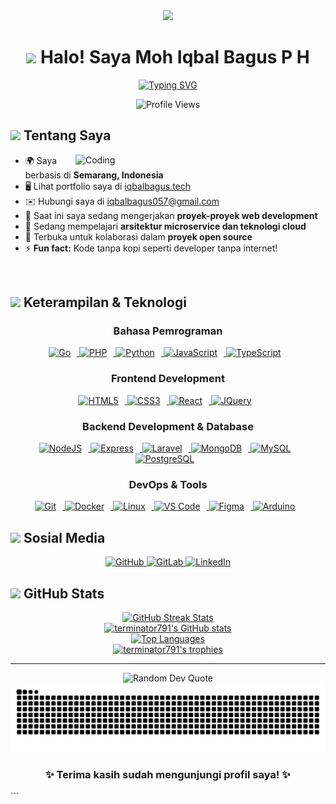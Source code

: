 <div align="center">
  <img src="https://media.giphy.com/media/v1.Y2lkPTc5MGI3NjExNzY5NDNkYmJmOTlmNzQyZDJmZGEyYzk2YjJkNmNlMDk3M2YwODUwMSZlcD12MV9pbnRlcm5hbF9naWZzX2dpZklkJmN0PWc/M9gbBd9nbDrOTu1Mqx/giphy.gif" width="100"/>
  
  # <img src="https://user-images.githubusercontent.com/18350557/176309783-0785949b-9127-417c-8b55-ab5a4333674e.gif"> Halo! Saya Moh Iqbal Bagus P H
  
  <p align="center">
    <a href="https://git.io/typing-svg"><img src="https://readme-typing-svg.herokuapp.com?font=Fira+Code&pause=1000&color=0891B2&center=true&vCenter=true&width=435&lines=Web+Developer;Backend+Engineer;Problem+Solver;Tech+Enthusiast" alt="Typing SVG" /></a>
  </p>
</div>

<div align="center">
  <img src="https://komarev.com/ghpvc/?username=terminator791&style=flat-square&color=0891B2" alt="Profile Views"/>
</div>

## <img src="https://media.giphy.com/media/v1.Y2lkPTc5MGI3NjExYTFjMzYzZTViOGM2ZmYwNjgwNzI2YzUyMmE0NmM1Y2ZiZTIzYjg0NyZlcD12MV9pbnRlcm5hbF9naWZzX2dpZklkJmN0PWc/WUlplcMpOCEmTGBtBW/giphy.gif" width="40"> Tentang Saya

<img align="right" alt="Coding" width="400" src="https://media.giphy.com/media/v1.Y2lkPTc5MGI3NjExODkyMGNkNTJlNjIzODA0NzgzZjhjZDljYThhYzI0OTYzNzc3MmY1NCZlcD12MV9pbnRlcm5hbF9naWZzX2dpZklkJmN0PWc/qgQUggAC3Pfv687qPC/giphy.gif">

- 🌍 Saya berbasis di **Semarang, Indonesia**
- 🖥️ Lihat portfolio saya di [iqbalbagus.tech](http://iqbalbagus.tech/)
- ✉️ Hubungi saya di [iqbalbagus057@gmail.com](mailto:iqbalbagus057@gmail.com)
- 🚀 Saat ini saya sedang mengerjakan **proyek-proyek web development**
- 🧠 Sedang mempelajari **arsitektur microservice dan teknologi cloud**
- 🤝 Terbuka untuk kolaborasi dalam **proyek open source**
- ⚡ **Fun fact:** Kode tanpa kopi seperti developer tanpa internet!

<br>

## <img src="https://media2.giphy.com/media/QssGEmpkyEOhBCb7e1/giphy.gif?cid=ecf05e47a0n3gi1bfqntqmob8g9aid1oyj2wr3ds3mg700bl&rid=giphy.gif" width="25"> Keterampilan & Teknologi

<div align="center">
  
  ### Bahasa Pemrograman
  
  <p>
    <a href="https://go.dev/doc/" target="_blank" rel="noreferrer">
      <img src="https://raw.githubusercontent.com/danielcranney/readme-generator/main/public/icons/skills/go-colored.svg" alt="Go" title="Go" width="40" height="40" style="margin-right:10px"/>
    </a>
    <a href="https://www.php.net/" target="_blank" rel="noreferrer">
      <img src="https://raw.githubusercontent.com/danielcranney/readme-generator/main/public/icons/skills/php-colored.svg" alt="PHP" title="PHP" width="40" height="40" style="margin-right:10px"/>
    </a>
    <a href="https://www.python.org/" target="_blank" rel="noreferrer">
      <img src="https://raw.githubusercontent.com/danielcranney/readme-generator/main/public/icons/skills/python-colored.svg" alt="Python" title="Python" width="40" height="40" style="margin-right:10px"/>
    </a>
    <a href="https://developer.mozilla.org/en-US/docs/Web/JavaScript" target="_blank" rel="noreferrer">
      <img src="https://raw.githubusercontent.com/danielcranney/readme-generator/main/public/icons/skills/javascript-colored.svg" alt="JavaScript" title="JavaScript" width="40" height="40" style="margin-right:10px"/>
    </a>
    <a href="https://www.typescriptlang.org/" target="_blank" rel="noreferrer">
      <img src="https://raw.githubusercontent.com/danielcranney/readme-generator/main/public/icons/skills/typescript-colored.svg" alt="TypeScript" title="TypeScript" width="40" height="40" style="margin-right:10px"/>
    </a>
  </p>

  ### Frontend Development
  
  <p>
    <a href="https://developer.mozilla.org/en-US/docs/Glossary/HTML5" target="_blank" rel="noreferrer">
      <img src="https://raw.githubusercontent.com/danielcranney/readme-generator/main/public/icons/skills/html5-colored.svg" alt="HTML5" title="HTML5" width="40" height="40" style="margin-right:10px"/>
    </a>
    <a href="https://www.w3.org/TR/CSS/#css" target="_blank" rel="noreferrer">
      <img src="https://raw.githubusercontent.com/danielcranney/readme-generator/main/public/icons/skills/css3-colored.svg" alt="CSS3" title="CSS3" width="40" height="40" style="margin-right:10px"/>
    </a>
    <a href="https://reactjs.org/" target="_blank" rel="noreferrer">
      <img src="https://raw.githubusercontent.com/danielcranney/readme-generator/main/public/icons/skills/react-colored.svg" alt="React" title="React" width="40" height="40" style="margin-right:10px"/>
    </a>
    <a href="https://jquery.com/" target="_blank" rel="noreferrer">
      <img src="https://raw.githubusercontent.com/danielcranney/readme-generator/main/public/icons/skills/jquery-colored.svg" alt="JQuery" title="JQuery" width="40" height="40" style="margin-right:10px"/>
    </a>
  </p>
  
  ### Backend Development & Database
  
  <p>
    <a href="https://nodejs.org/en/" target="_blank" rel="noreferrer">
      <img src="https://raw.githubusercontent.com/danielcranney/readme-generator/main/public/icons/skills/nodejs-colored.svg" alt="NodeJS" title="NodeJS" width="40" height="40" style="margin-right:10px"/>
    </a>
    <a href="https://expressjs.com/" target="_blank" rel="noreferrer">
      <img src="https://raw.githubusercontent.com/danielcranney/readme-generator/main/public/icons/skills/express-colored-dark.svg" alt="Express" title="Express" width="40" height="40" style="margin-right:10px"/>
    </a>
    <a href="https://laravel.com/" target="_blank" rel="noreferrer">
      <img src="https://raw.githubusercontent.com/danielcranney/readme-generator/main/public/icons/skills/laravel-colored.svg" alt="Laravel" title="Laravel" width="40" height="40" style="margin-right:10px"/>
    </a>
    <a href="https://www.mongodb.com/" target="_blank" rel="noreferrer">
      <img src="https://raw.githubusercontent.com/danielcranney/readme-generator/main/public/icons/skills/mongodb-colored.svg" alt="MongoDB" title="MongoDB" width="40" height="40" style="margin-right:10px"/>
    </a>
    <a href="https://www.mysql.com/" target="_blank" rel="noreferrer">
      <img src="https://raw.githubusercontent.com/danielcranney/readme-generator/main/public/icons/skills/mysql-colored.svg" alt="MySQL" title="MySQL" width="40" height="40" style="margin-right:10px"/>
    </a>
    <a href="https://www.postgresql.org/" target="_blank" rel="noreferrer">
      <img src="https://raw.githubusercontent.com/danielcranney/readme-generator/main/public/icons/skills/postgresql-colored.svg" alt="PostgreSQL" title="PostgreSQL" width="40" height="40" style="margin-right:10px"/>
    </a>
  </p>
  
  ### DevOps & Tools
  
  <p>
    <a href="https://git-scm.com/" target="_blank" rel="noreferrer">
      <img src="https://raw.githubusercontent.com/danielcranney/readme-generator/main/public/icons/skills/git-colored.svg" alt="Git" title="Git" width="40" height="40" style="margin-right:10px"/>
    </a>
    <a href="https://www.docker.com/" target="_blank" rel="noreferrer">
      <img src="https://raw.githubusercontent.com/danielcranney/readme-generator/main/public/icons/skills/docker-colored.svg" alt="Docker" title="Docker" width="40" height="40" style="margin-right:10px"/>
    </a>
    <a href="https://www.linux.org" target="_blank" rel="noreferrer">
      <img src="https://raw.githubusercontent.com/danielcranney/readme-generator/main/public/icons/skills/linux-colored.svg" alt="Linux" title="Linux" width="40" height="40" style="margin-right:10px"/>
    </a>
    <a href="https://code.visualstudio.com/" target="_blank" rel="noreferrer">
      <img src="https://raw.githubusercontent.com/danielcranney/readme-generator/main/public/icons/skills/visualstudiocode-colored.svg" alt="VS Code" title="VS Code" width="40" height="40" style="margin-right:10px"/>
    </a>
    <a href="https://www.figma.com/" target="_blank" rel="noreferrer">
      <img src="https://raw.githubusercontent.com/danielcranney/readme-generator/main/public/icons/skills/figma-colored.svg" alt="Figma" title="Figma" width="40" height="40" style="margin-right:10px"/>
    </a>
    <a href="https://store.arduino.cc/" target="_blank" rel="noreferrer">
      <img src="https://raw.githubusercontent.com/danielcranney/readme-generator/main/public/icons/skills/arduino-colored.svg" alt="Arduino" title="Arduino" width="40" height="40" style="margin-right:10px"/>
    </a>
  </p>
</div>

## <img src="https://media.giphy.com/media/v1.Y2lkPTc5MGI3NjExOTJjYjQ0NDUzM2Y2ZjVlNjU2YjQ5MWUzNjk1ZTRmODg1ZTllYjk5YyZlcD12MV9pbnRlcm5hbF9naWZzX2dpZklkJmN0PWc/iY8CRBdQXODJSCERIr/giphy.gif" width="35"> Sosial Media

<p align="center">
  <a href="https://www.github.com/terminator791" target="_blank" rel="noreferrer">
    <picture>
      <source media="(prefers-color-scheme: dark)" srcset="https://raw.githubusercontent.com/danielcranney/readme-generator/main/public/icons/socials/github-dark.svg" />
      <source media="(prefers-color-scheme: light)" srcset="https://raw.githubusercontent.com/danielcranney/readme-generator/main/public/icons/socials/github.svg" />
      <img src="https://raw.githubusercontent.com/danielcranney/readme-generator/main/public/icons/socials/github.svg" width="40" height="40" alt="GitHub" title="GitHub" />
    </picture>
  </a>
  <a href="https://www.gitlab.com/terminator791" target="_blank" rel="noreferrer">
    <picture>
      <source media="(prefers-color-scheme: dark)" srcset="" />
      <source media="(prefers-color-scheme: light)" srcset="https://raw.githubusercontent.com/danielcranney/readme-generator/main/public/icons/socials/gitlab.svg" />
      <img src="https://raw.githubusercontent.com/danielcranney/readme-generator/main/public/icons/socials/gitlab.svg" width="40" height="40" alt="GitLab" title="GitLab" />
    </picture>
  </a>
  <a href="https://www.linkedin.com/in/moh-iqbal-bagus-prasetyo-hutomo-65aa171b7/" target="_blank" rel="noreferrer">
    <picture>
      <source media="(prefers-color-scheme: dark)" srcset="https://raw.githubusercontent.com/danielcranney/readme-generator/main/public/icons/socials/linkedin-dark.svg" />
      <source media="(prefers-color-scheme: light)" srcset="https://raw.githubusercontent.com/danielcranney/readme-generator/main/public/icons/socials/linkedin.svg" />
      <img src="https://raw.githubusercontent.com/danielcranney/readme-generator/main/public/icons/socials/linkedin.svg" width="40" height="40" alt="LinkedIn" title="LinkedIn" />
    </picture>
  </a>
</p>

## <img src="https://media.giphy.com/media/v1.Y2lkPTc5MGI3NjExYzc3NmVmODYzYzhmMjU0ZTU0ZjE2YmM5NDUwMDJhYmZmODIxMzg2MCZlcD12MV9pbnRlcm5hbF9naWZzX2dpZklkJmN0PWc/UVG0BN8TOMKkPOJS6e/giphy.gif" width="30"> GitHub Stats

<div align="center">
  <a href="http://www.github.com/terminator791">
    <img src="https://github-readme-streak-stats.herokuapp.com/?user=terminator791&stroke=ffffff&background=0D1117&ring=0891b2&fire=0891b2&currStreakNum=ffffff&currStreakLabel=0891b2&sideNums=ffffff&sideLabels=ffffff&dates=ffffff&hide_border=true" alt="GitHub Streak Stats" />
  </a>
</div>

<div align="center">
  <a href="http://www.github.com/terminator791">
    <img src="https://github-readme-stats.vercel.app/api?username=terminator791&show_icons=true&count_private=true&title_color=0891b2&text_color=ffffff&icon_color=0891b2&bg_color=0D1117&hide_border=true&show_icons=true" alt="terminator791's GitHub stats" />
  </a>
</div>

<div align="center">
  <a href="https://github.com/terminator791">
    <img src="https://github-readme-stats.vercel.app/api/top-langs/?username=terminator791&langs_count=6&title_color=0891b2&text_color=ffffff&icon_color=0891b2&bg_color=0D1117&hide_border=true&layout=compact&card_width=320" alt="Top Languages" />
  </a>
</div>

<div align="center">
  <a href="https://github.com/terminator791">
    <img src="https://github-profile-trophy.vercel.app/?username=terminator791&theme=algolia&no-frame=true&no-bg=true&row=1&column=6" alt="terminator791's trophies" />
  </a>
</div>

---

<div align="center">
  <img src="https://quotes-github-readme.vercel.app/api?type=horizontal&theme=radical" alt="Random Dev Quote"/>
</div>

<div align="center">
  <img src="https://raw.githubusercontent.com/terminator791/terminator791/output/github-contribution-grid-snake-dark.svg" alt="Snake animation" />
</div>

<div align="center">
  <h3>✨ Terima kasih sudah mengunjungi profil saya! ✨</h3>
</div>
```
